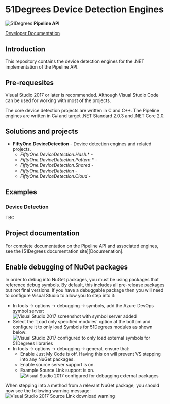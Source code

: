 # 51Degrees Device Detection Engines

![51Degrees](https://51degrees.com/DesktopModules/FiftyOne/Distributor/Logo.ashx?utm_source=github&utm_medium=repository&utm_content=readme_main&utm_campaign=dotnet-open-source "Data rewards the curious") **Pipeline API**

[Developer Documentation](https://docs.51degrees.com?utm_source=github&utm_medium=repository&utm_content=documentation&utm_campaign=dotnet-open-source "developer documentation")

## Introduction

This repository contains the device detection engines for the .NET implementation of the Pipeline API.

## Pre-requesites

Visual Studio 2017 or later is recommended. Although Visual Studio Code can be used for working with most of the projects.

The core device detection projects are written in C and C++.
The Pipeline engines are written in C# and target .NET Standard 2.0.3 and .NET Core 2.0.

## Solutions and projects

- **FiftyOne.DeviceDetection** - Device detection engines and related projects.
  - *FiftyOne.DeviceDetection.Hash.** - 
  - *FiftyOne.DeviceDetection.Pattern.** - 
  - *FiftyOne.DeviceDetection.Shared* - 
  - *FiftyOne.DeviceDetection* - 
  - *FiftyOne.DeviceDetection.Cloud* - 

## Examples

### Device Detection
TBC

## Project documentation

For complete documentation on the Pipeline API and associated engines, see the [51Degrees documentation site][Documenation].

## Enable debugging of NuGet packages

In order to debug into NuGet packages, you must be using packages that reference debug symbols. By default, this includes all pre-release packages but not final versions.
If you have a debuggable package then you will need to configure Visual Studio to allow you to step into it:

- In tools -> options -> debugging -> symbols, add the Azure DevOps symbol server: 
![Visual Studio 2017 screenshot with symbol server added][ImageAddSymbolServer]
- Select the ‘Load only specified modules’ option at the bottom and configure it to only load Symbols for 51Degrees modules as shown below:
![Visual Studio 2017 configured to only load external symbols for 51Degrees libraries][ImageLoadOnlyFiftyone]
- In tools -> options -> debugging -> general, ensure that:
  - Enable Just My Code is off. Having this on will prevent VS stepping into any NuGet packages.
  - Enable source server support is on.
  - Example Source Link support is on.
![Visual Studio 2017 configured for debugging external packages][ImageConfigureDebugger]

When stepping into a method from a relevant NuGet package, you should now see the following warning message:
![Visual Studio 2017 Source Link download warning][ImageSourceLinkDownload]


[Documentation]: https://docs.51degrees.com
[ImageAddSymbolServer]: file://Images/vs2017-add-symbol-server.png
[ImageConfigureDebugger]: file://Images/vs2017-configure-debugger.png
[ImageLoadOnlyFiftyone]: file://Images/vs2017-load-only-fiftyone.png
[ImageSourceLinkDownload]: file://Images/vs2017-source-link-download.png